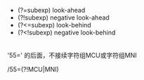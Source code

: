 
- (?=subexp)         look-ahead
- (?!subexp)         negative look-ahead
- (?<=subexp)        look-behind
- (?<!subexp)        negative look-behind
  
###### 

'55=' 的后面，不接续字符组MCU或字符组MNI

  /55=(?!MCU|MNI)

